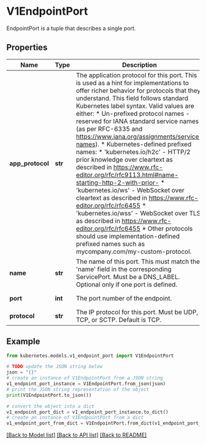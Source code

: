# V1EndpointPort

EndpointPort is a tuple that describes a single port.

## Properties

Name | Type | Description | Notes
------------ | ------------- | ------------- | -------------
**app_protocol** | **str** | The application protocol for this port. This is used as a hint for implementations to offer richer behavior for protocols that they understand. This field follows standard Kubernetes label syntax. Valid values are either:  * Un-prefixed protocol names - reserved for IANA standard service names (as per RFC-6335 and https://www.iana.org/assignments/service-names).  * Kubernetes-defined prefixed names:   * &#39;kubernetes.io/h2c&#39; - HTTP/2 prior knowledge over cleartext as described in https://www.rfc-editor.org/rfc/rfc9113.html#name-starting-http-2-with-prior-   * &#39;kubernetes.io/ws&#39;  - WebSocket over cleartext as described in https://www.rfc-editor.org/rfc/rfc6455   * &#39;kubernetes.io/wss&#39; - WebSocket over TLS as described in https://www.rfc-editor.org/rfc/rfc6455  * Other protocols should use implementation-defined prefixed names such as mycompany.com/my-custom-protocol. | [optional] 
**name** | **str** | The name of this port.  This must match the &#39;name&#39; field in the corresponding ServicePort. Must be a DNS_LABEL. Optional only if one port is defined. | [optional] 
**port** | **int** | The port number of the endpoint. | [default to 0]
**protocol** | **str** | The IP protocol for this port. Must be UDP, TCP, or SCTP. Default is TCP. | [optional] 

## Example

```python
from kubernetes.models.v1_endpoint_port import V1EndpointPort

# TODO update the JSON string below
json = "{}"
# create an instance of V1EndpointPort from a JSON string
v1_endpoint_port_instance = V1EndpointPort.from_json(json)
# print the JSON string representation of the object
print(V1EndpointPort.to_json())

# convert the object into a dict
v1_endpoint_port_dict = v1_endpoint_port_instance.to_dict()
# create an instance of V1EndpointPort from a dict
v1_endpoint_port_from_dict = V1EndpointPort.from_dict(v1_endpoint_port_dict)
```
[[Back to Model list]](../README.md#documentation-for-models) [[Back to API list]](../README.md#documentation-for-api-endpoints) [[Back to README]](../README.md)



